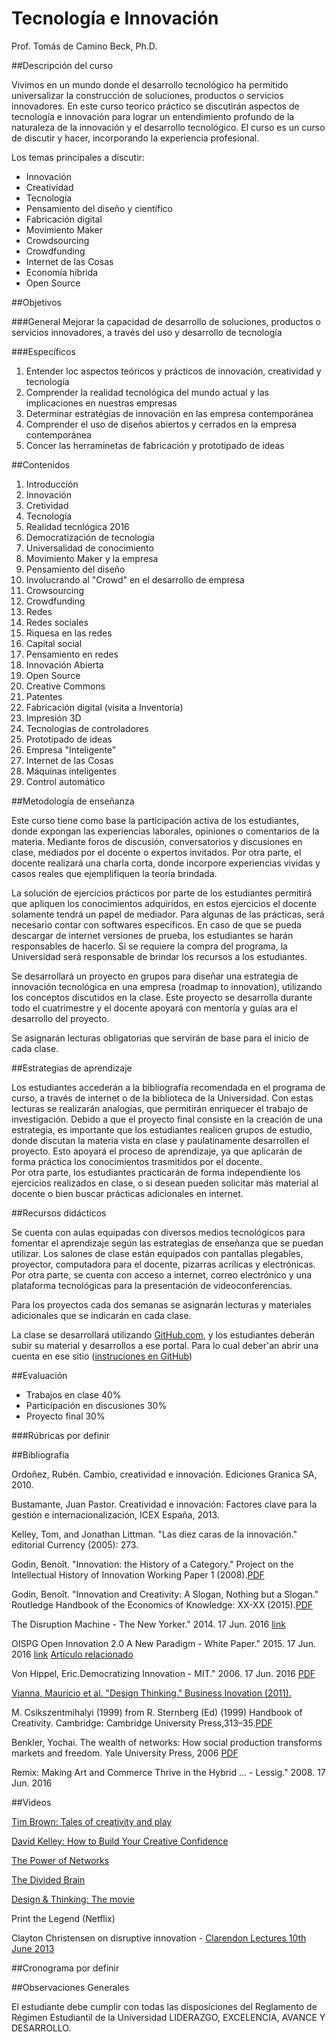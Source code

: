 # Tecnología e Innovación

Prof. Tomás de Camino Beck, Ph.D.


##Descripción del curso

Vivimos en un mundo donde el desarrollo tecnológico ha permitido universalizar la construcción de soluciones, productos o servicios innovadores. En este curso teorico práctico se discutirán aspectos de tecnología e innovación para lograr un entendimiento profundo de la naturaleza de la innovación y el desarrollo tecnológico.  El curso es un curso de discutir y hacer, incorporando la experiencia profesional.

Los temas principales a discutir:

* Innovación
* Creatividad
* Tecnología
* Pensamiento del diseño y científico
* Fabricación digital
* Movimiento Maker
* Crowdsourcing
* Crowdfunding
* Internet de las Cosas
* Economía híbrida
* Open Source

##Objetivos

###General
Mejorar la capacidad de desarrollo de soluciones, productos o servicios innovadores, a través del uso y desarrollo de tecnología

###Específicos

1. Entender loc aspectos teóricos y prácticos de innovación, creatividad y tecnología
2. Comprender la realidad tecnológica del mundo actual y las implicaciones en nuestras empresas
3. Determinar estratégias de innovación en las empresa contemporánea
4. Comprender el uso de diseños abiertos y cerrados en la empresa contemporánea
5. Concer las herraminetas de fabricación y prototipado de ideas

##Contenidos

1. Introducción
  1. Innovación
  2. Cretividad
  3. Tecnología
2. Realidad tecnlógica 2016
  1. Democratización de tecnología
  2. Universalidad de conocimiento
3. Movimiento Maker y la empresa
4. Pensamiento del diseño
5. Involucrando al "Crowd" en el desarrollo de empresa
  1. Crowsourcing
  2. Crowdfunding
6. Redes
  1. Redes sociales
  2. Riquesa en las redes
  3. Capital social
  4. Pensamiento en redes
7. Innovación Abierta
  1. Open Source
  2. Creative Commons
  3. Patentes
8. Fabricación digital (visita a Inventoría)
  1. Impresión 3D
  2. Tecnologías de controladores
  3. Prototipado de ideas
9. Empresa "Inteligente"
  1. Internet de las Cosas
  2. Máquinas inteligentes
  3. Control automático


##Metodología de enseñanza

Este curso tiene como base la participación activa de los estudiantes, donde expongan las experiencias laborales, opiniones o comentarios de la materia. Mediante foros de discusión, conversatorios y discusiones en clase, mediados por el docente o expertos invitados. Por otra parte, el docente realizará una charla corta, donde incorpore experiencias vividas y casos reales que ejemplifiquen la teoría brindada. 

La solución de ejercicios prácticos por parte de los estudiantes permitirá que apliquen los conocimientos adquiridos, en estos ejercicios el docente solamente tendrá un papel de mediador. Para algunas de las prácticas, será necesario contar con softwares específicos. En caso de que se pueda descargar de internet versiones de prueba, los estudiantes se harán responsables de hacerlo. Si se requiere la compra del programa, la Universidad será responsable de brindar los recursos a los estudiantes.   

Se desarrollará un proyecto en grupos para diseñar una estrategia de innovación tecnológica en una empresa (roadmap to innovation), utilizando los conceptos discutidos en la clase. Este proyecto se desarrolla durante todo el cuatrimestre y el docente apoyará con mentoría y guías ara el desarrollo del proyecto.

Se asignarán lecturas obligatorias que servirán de base para el inicio de cada clase.

##Estrategias de aprendizaje

Los estudiantes accederán a la bibliografía recomendada en el programa de curso, a través de internet o de la biblioteca de la Universidad. Con estas lecturas se realizarán analogías, que permitirán enriquecer el trabajo de investigación. 
Debido a que el proyecto final consiste en la creación de una estrategia, es importante que los estudiantes realicen grupos de estudio, donde discutan la materia vista en clase y paulatinamente desarrollen el proyecto. Esto apoyará el proceso de aprendizaje, ya que aplicarán de forma práctica los conocimientos trasmitidos por el docente.  
Por otra parte, los estudiantes practicarán de forma independiente los ejercicios realizados en clase, o si desean pueden solicitar más material al docente o bien buscar prácticas adicionales en internet.  

##Recursos didácticos

Se cuenta con aulas equipadas con diversos medios tecnológicos para fomentar el aprendizaje según las estrategias de enseñanza que se puedan utilizar. Los salones de clase están equipados con pantallas plegables, proyector, computadora para el docente, pizarras acrílicas y electrónicas. Por otra parte, se cuenta con acceso a internet, correo electrónico y una plataforma tecnológicas para la presentación de videoconferencias. 

Para los proyectos cada dos semanas se asignarán lecturas y materiales adicionales que se indicarán en cada clase.
 
La clase se desarrollará utilizando [GitHub.com](https://github.com/), y los estudiantes deberán subir su material y desarrollos a ese portal. Para lo cual deber'an abrir una cuenta en ese sitio ([instruciones en GitHub](https://help.github.com/articles/signing-up-for-a-new-github-account/))

##Evaluación

* Trabajos en clase 40%
* Participación en discusiones 30%
* Proyecto final 30%

###Rúbricas 
por definir

##Bibliografía

Ordoñez, Rubén. Cambio, creatividad e innovación. Ediciones Granica SA, 2010.

Bustamante, Juan Pastor. Creatividad e innovación: Factores clave para la gestión e internacionalización, ICEX España, 2013. 

Kelley, Tom, and Jonathan Littman. "Las diez caras de la innovación." editorial Currency (2005): 273.

Godin, Benoît. "Innovation: the History of a Category." Project on the Intellectual History of Innovation Working Paper 1 (2008).[PDF](http://www.csiic.ca/PDF/IntellectualNo1.pdf)

Godin, Benoît. "Innovation and Creativity: A Slogan, Nothing but a Slogan." Routledge Handbook of the Economics of Knowledge: XX-XX (2015).[PDF](http://www.csiic.ca/PDF/CreativityEnglish.pdf)

The Disruption Machine - The New Yorker." 2014. 17 Jun. 2016 [link](http://www.newyorker.com/magazine/2014/06/23/the-disruption-machine)

OISPG Open Innovation 2.0 A New Paradigm - White Paper." 2015. 17 Jun. 2016 [link](http://ec.europa.eu/newsroom/dae/document.cfm?doc_id=2182)  [Artículo relacionado](http://www.nature.com/news/twelve-principles-for-open-innovation-2-0-1.19911#/b1)

Von Hippel, Eric.Democratizing Innovation - MIT." 2006. 17 Jun. 2016 [PDF](http://papers.ssrn.com/sol3/papers.cfm?abstract_id=712763)

[Vianna, Maurício et al. "Design Thinking." Business Inovation (2011).
](http://na-magazynie.pl/wp-content/uploads/2015/03/Design-Thinking-The-Book.pdf)

M. Csikszentmihalyi (1999)  from R. Sternberg (Ed) (1999) Handbook of
Creativity. Cambridge: Cambridge University Press,313–35.[PDF](http://www.sagepub.com/sites/default/files/upm-binaries/11443_01_Henry_Ch01.pdf)

Benkler, Yochai. The wealth of networks: How social production transforms markets and freedom. Yale University Press, 2006 [PDF](http://www.benkler.org/Benkler_Wealth_Of_Networks.pdf)

Remix: Making Art and Commerce Thrive in the Hybrid ... - Lessig." 2008. 17 Jun. 2016 

##Videos

[Tim Brown: Tales of creativity and play](https://www.youtube.com/watch?v=RjwUn-aA0VY)

[David Kelley: How to Build Your Creative Confidence](https://www.youtube.com/watch?v=16p9YRF0l-g)

[The Power of Networks](https://www.youtube.com/watch?v=nJmGrNdJ5Gw&list=PL39BF9545D740ECFF&index=5)

[The Divided Brain](https://www.youtube.com/watch?v=dFs9WO2B8uI&index=6&list=PL39BF9545D740ECFF)

[Design & Thinking: The movie](https://www.youtube.com/watch?v=Z_YwyMssN0Y)

Print the Legend (Netflix)

Clayton Christensen on disruptive innovation - [Clarendon Lectures 10th June 2013](https://www.youtube.com/watch?v=rpkoCZ4vBSI)

##Cronograma
por definir


##Observaciones Generales

El estudiante debe cumplir con todas las disposiciones del Reglamento de Régimen Estudiantil de la Universidad LIDERAZGO, EXCELENCIA, AVANCE Y DESARROLLO. 



